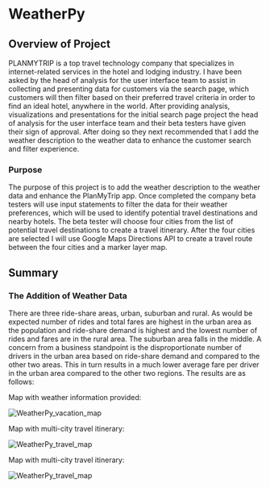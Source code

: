 # WeatherPy

## Overview of Project
PLANMYTRIP is a top travel technology company that specializes in internet-related services in the hotel and lodging industry.  I have been asked by the head of analysis for the user interface team to assist in collecting and presenting data for customers via the search page, which customers will then filter based on their preferred travel criteria in order to find an ideal hotel, anywhere in the world.  After providing analysis, visualizations and presentations for the initial search page project the head of analysis for the user interface team and their beta testers have given their sign of approval.  After doing so they next recommended that I add the weather description to the weather data to enhance the customer search and filter experience.

### Purpose
The purpose of this project is to add the weather description to the weather data and enhance the PlanMyTrip app.  Once completed the company beta testers will use input statements to filter the data for their weather preferences, which will be used to identify potential travel destinations and nearby hotels.  The beta tester will choose four cities from the list of potential travel destinations to create a travel itinerary. After the four cities are selected I will use Google Maps Directions API to create a travel route between the four cities and a marker layer map.

## Summary

### The Addition of Weather Data
There are three ride-share areas, urban, suburban and rural.  As would be expected number of rides and total fares are highest in the urban area as the population and ride-share demand is highest and the lowest number of rides and fares are in the rural area.  The suburban area falls in the middle.  A concern from a business standpoint is the disproportionate number of drivers in the urban area based on ride-share demand and compared to the other two areas.  This in turn results in a much lower average fare per driver in the urban area compared to the other two regions.  The results are as follows:

Map with weather information provided:

![WeatherPy_vacation_map](https://raw.githubusercontent.com/JBro-Birds/PyBer_Analysis/master/Vacation_Search/WeatherPy_vacation_map.png)

Map with multi-city travel itinerary:

![WeatherPy_travel_map](https://raw.githubusercontent.com/JBro-Birds/PyBer_Analysis/master/Vacation_Itineray/WeatherPy_travel_map.png)

Map with multi-city travel itinerary:

![WeatherPy_travel_map](https://raw.githubusercontent.com/JBro-Birds/PyBer_Analysis/master/Vacation_Itineray/WeatherPy_travel_map.png)

